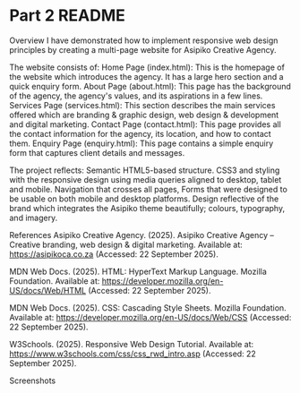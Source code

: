 # Part 2 README
Overview
I have demonstrated how to implement responsive web design principles by creating a multi-page website for Asipiko Creative Agency.

The website consists of:
Home Page (index.html): This is the homepage of the website which introduces the agency. It has a large hero section and a quick enquiry form.
About Page (about.html): This page has the background of the agency, the agency's values, and its aspirations in a few lines.
Services Page (services.html): This section describes the main services offered which are branding & graphic design, web design & development and digital marketing.
Contact Page (contact.html): This page provides all the contact information for the agency, its location, and how to contact them.
Enquiry Page (enquiry.html): This page contains a simple enquiry form that captures client details and messages.

The project reflects: 
Semantic HTML5-based structure.
CSS3 and styling with the responsive design using media queries aligned to desktop, tablet and mobile.
Navigation that crosses all pages,
Forms that were designed to be usable on both mobile and desktop platforms. 
Design reflective of the brand which integrates the Asipiko theme beautifully; colours, typography, and imagery.

References
Asipiko Creative Agency. (2025). Asipiko Creative Agency – Creative branding, web design & digital marketing. Available at: https://asipikoca.co.za
 (Accessed: 22 September 2025).

MDN Web Docs. (2025). HTML: HyperText Markup Language. Mozilla Foundation. Available at: https://developer.mozilla.org/en-US/docs/Web/HTML
 (Accessed: 22 September 2025).

MDN Web Docs. (2025). CSS: Cascading Style Sheets. Mozilla Foundation. Available at: https://developer.mozilla.org/en-US/docs/Web/CSS
 (Accessed: 22 September 2025).

W3Schools. (2025). Responsive Web Design Tutorial. Available at: https://www.w3schools.com/css/css_rwd_intro.asp
 (Accessed: 22 September 2025).

Screenshots

